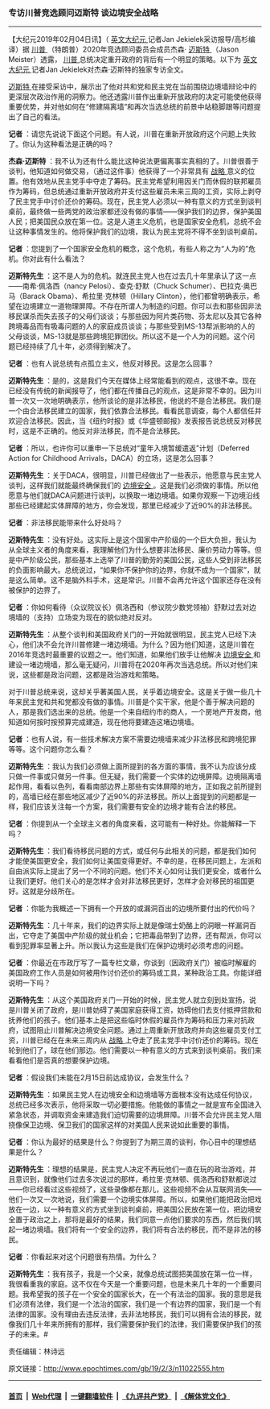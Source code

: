 ### 专访川普竞选顾问迈斯特 谈边境安全战略
------------------------

<p>
 【大纪元2019年02月04日讯】（
 <a href="http://www.epochtimes.com/gb/tag/%E8%8B%B1%E6%96%87%E5%A4%A7%E7%BA%AA%E5%85%83.html">
  英文大纪元
 </a>
 记者Jan Jekielek采访报导/高杉编译）据
 <a href="http://www.epochtimes.com/gb/tag/%E5%B7%9D%E6%99%AE.html">
  川普
 </a>
 （特朗普）2020年竞选顾问委员会成员杰森‧
 <a href="http://www.epochtimes.com/gb/tag/%E8%BF%88%E6%96%AF%E7%89%B9.html">
  迈斯特
 </a>
 （Jason Meister）透露，
 <a href="http://www.epochtimes.com/gb/tag/%E5%B7%9D%E6%99%AE.html">
  川普
 </a>
 总统决定重开政府的背后有一个明显的策略。以下为
 <a href="http://www.epochtimes.com/gb/tag/%E8%8B%B1%E6%96%87%E5%A4%A7%E7%BA%AA%E5%85%83.html">
  英文大纪元
 </a>
 记者Jan Jekielek对杰森‧迈斯特的独家专访全文。
</p>
<p>
 <a href="http://www.epochtimes.com/gb/tag/%E8%BF%88%E6%96%AF%E7%89%B9.html">
  迈斯特
 </a>
 在接受采访中，展示出了他对共和党和民主党在当前围绕边境墙辩论中的更深层次政治作用的洞察力。他还透露川普作出重新开放政府的决定可能使他获得重要优势，并对他如何在“修建隔离墙”和再次当选总统的前景中站稳脚跟等问题提出了自己的看法。
</p>
<p>
 <strong>
  记者
 </strong>
 ：请您先说说下面这个问题。有人说，川普在重新开放政府这个问题上失败了。你认为这种看法是正确的吗？
</p>
<p>
 <strong>
  杰森‧迈斯特
 </strong>
 ：我不认为还有什么能比这种说法更偏离事实真相的了。川普很善于谈判，他知道如何做交易，（通过这件事）他获得了一个非常具有
 <a href="http://www.epochtimes.com/gb/tag/%E6%88%98%E7%95%A5.html">
  战略
 </a>
 意义的位置。他有效地从民主党手中夺走了筹码。民主党希望利用因关门而休假的联邦雇员作为筹码，但总统通过重新开放政府并支付这些雇员未来三周的工资，实际上剥夺了民主党手中讨价还价的筹码。现在，民主党人必须以一种有意义的方式坐到谈判桌前，最终做一些两党的政治家都还没有做的事情——保护我们的边界，保护美国人民；把美国民众放在第一位。这是人道主义危机，也是国家安全危机，总统不会让这种事情发生的。他将保护我们的边境，我认为民主党将不得不坐到谈判桌前。
</p>
<p>
</p>
<p>
 <strong>
  记者
 </strong>
 ：您提到了一个国家安全危机的概念，这个危机，有些人称之为“人为的”危机。你对此有什么看法？
</p>
<p>
 <strong>
  迈斯特先生
 </strong>
 ：这不是人为的危机。就连民主党人也在过去几十年里承认了这一点——南希‧佩洛西（nancy Pelosi）、查克‧舒默（Chuck Schumer）、巴拉克‧奥巴马（Barack Obama）、希拉里‧克林顿（Hillary Clinton），他们都曾明确表示，希望在边境建立一道物理屏障。不存在所谓人为制造的问题。你可以去和那些因非法移民谋杀而失去孩子的父母们谈谈；与那些因为阿片类药物、芬太尼以及其它各种跨境毒品而有吸毒问题的人的家庭成员谈谈；与那些受到MS-13帮派影响的人的父母谈谈，MS-13就是那些跨境犯罪团伙。所以这不是一个人为的问题。这个问题已经持续了几十年，必须得到解决了。
</p>
<p>
 <strong>
  记者
 </strong>
 ：也有人说总统有点孤立主义，他反对移民。这是怎么回事？
</p>
<p>
 <strong>
  迈斯特先生
 </strong>
 ：是的，这是我们今天在媒体上经常能看到的观点，这很不幸。现在已经没有传统的新闻报导了，他们都在传播自己的观点，这是非常不幸的。因为川普一次又一次地明确表示，他所谈论的是非法移民，他说的不是合法移民。我们是一个由合法移民建立的国家，我们依靠合法移民。看看民意调查，每个人都信任并欢迎合法移民。因此，当《纽约时报》或《华盛顿邮报》发表报告说总统反对移民时，这是不正确的。他反对非法移民，而不是合法移民。
</p>
<p>
 <strong>
  记者
 </strong>
 ：所以，也许你可以重申一下总统对“童年入境暂缓遣返”计划（Deferred Action for Childhood Arrivals，DACA）的立场，这是怎么回事？
</p>
<p>
 <strong>
  迈斯特先生
 </strong>
 ：关于DACA，很明显，川普已经做出了一些表示，他愿意与民主党人谈判，这样我们就能最终确保我们的
 <a href="http://www.epochtimes.com/gb/tag/%E8%BE%B9%E5%A2%83%E5%AE%89%E5%85%A8.html">
  边境安全
 </a>
 。这是我们必须做的事情。所以他愿意与他们就DACA问题进行谈判，以换取一堵边境墙。如果你观察一下边境沿线那些已经建起实体屏障的地方，你会发现，那里已经减少了近90%的非法移民。
</p>
<p>
 <strong>
  记者
 </strong>
 ：非法移民能带来什么好处吗？
</p>
<p>
 <strong>
  迈斯特先生
 </strong>
 ：没有好处。这实际上是这个国家中产阶级的一个巨大负担，我认为从全球主义者的角度来看，我理解他们为什么想要非法移民、廉价劳动力等等。但是中产阶级公民，那些基本上选举了川普的勤劳的美国公民，这些人受到非法移民的负面影响最大。总统说过，“如果你不保护你的边界，你就不成为一个国家”，就是这么简单。这不是脑外科手术，这是常识。川普不会再允许这个国家还存在没有被保护的边界了。
</p>
<p>
 <strong>
  记者
 </strong>
 ：你如何看待（众议院议长）佩洛西和（参议院少数党领袖）舒默过去对边境墙的（支持）立场变为现在的貌似绝对反对。
</p>
<p>
 <strong>
  迈斯特先生
 </strong>
 ：从整个谈判和美国政府关门的一开始就很明显，民主党人已经下决心，他们决不会允许川普修建一堵边境墙。为什么？因为他们知道，这是川普在2016年竞选时最重要的议题之一。他们知道，如果他们放手让他解决
 <a href="http://www.epochtimes.com/gb/tag/%E8%BE%B9%E5%A2%83%E5%AE%89%E5%85%A8.html">
  边境安全
 </a>
 和建设一堵边境墙，那么毫无疑问，川普将在2020年再次当选总统。所以对他们来说，这些都是政治问题，这都是政治游戏和策略。
</p>
<p>
 对于川普总统来说，这却关乎著美国人民，关乎着边境安全。这是关于做一些几十年来民主党和共和党都没有做的事情。川普是个实干家，他是个善于解决问题的人，那是我们选出来的总统。他是一个来自纽约市的商人，一个房地产开发商，他知道如何按时按预算完成建造，现在他将要建造这堵边境墙。
</p>
<p>
 <strong>
  记者
 </strong>
 ：也有人说，有一些技术解决方案不需要边境墙来减少非法移民和跨境犯罪等等。这个问题你怎么看？
</p>
<p>
 <strong>
  迈斯特先生
 </strong>
 ：我认为我们必须做上面所提到的各方面的事情，我不认为应该分成只做一件事或只做另一件事。但无疑，我们需要一个实体的边境屏障。边境隔离墙起作用，看看以色列，看看南部边界上那些有实体屏障的地方，正如我之前所提到的，高墙已经在那些地区减少了近90%的非法移民。所以上面提到的问题都是一样，我们应该关注每一个方案，我们需要有安全的边境才能有合法的移民。
</p>
<p>
 <strong>
  记者
 </strong>
 ：你提到从一个全球主义者的角度来看，这可能有一种好处。你能解释一下吗？
</p>
<p>
 <strong>
  迈斯特先生
 </strong>
 ：我们看待移民问题的方式，或任何与此相关的问题，都是我们如何才能使美国更安全，我们如何让美国变得更好。不幸的是，在移民问题上，左派和自由派实际上提出了另一个不同的问题。他们不关心如何让我们更安全，或者什么让我们更好。他们关心的是怎样才会对非法移民更好，怎样才会对移民的祖国更好。这就是分歧所在。
</p>
<p>
 <strong>
  记者
 </strong>
 ：你能为我概述一下拥有一个开放的或漏洞百出的边境所要付出的代价吗？
</p>
<p>
 <strong>
  迈斯特先生
 </strong>
 ：几十年来，我们的边界实际上就是像瑞士奶酪上的洞眼一样漏洞百出，它夺走了美国中产阶级的就业机会；它把毒品带到了边界，还有帮派，你可以看到犯罪率显著上升。所以我认为这些是我们在保护边境时必须考虑的问题。
</p>
<p>
 <strong>
  记者
 </strong>
 ：你最近在市政厅写了一篇专栏文章，你谈到（因政府关门）被临时解雇的美国政府工作人员是如何被用作讨价还价的筹码或工具，某种政治工具。你能详细说明一下吗？
</p>
<p>
 <strong>
  迈斯特先生
 </strong>
 ：从这个美国政府关门一开始的时候，民主党人就立刻到处宣扬，说是川普关闭了政府，是川普妨碍了美国家庭获得工资，妨碍他们去支付抵押贷款和抚养他们的孩子。他们基本上是把这些临时休假的雇员作为筹码和压力来对抗政府，试图阻止川普解决边境安全问题。通过上周重新开放政府并向这些雇员支付工资，川普已经在在未来三周内从
 <a href="http://www.epochtimes.com/gb/tag/%E6%88%98%E7%95%A5.html">
  战略
 </a>
 上夺走了民主党手中讨价还价的筹码。现在轮到他们了，球在他们那边。他们需要以一种有意义的方式来到谈判桌前。我们来看看他们是否真的想要保护边境。
</p>
<p>
 <strong>
  记者
 </strong>
 ：假设我们未能在2月15日前达成协议，会发生什么？
</p>
<p>
 <strong>
  迈斯特先生
 </strong>
 ：如果民主党人在边境安全和边境墙等方面根本没有达成任何协议，总统已经多次表示，他将采取一切必要措施。他能做的事情之一就是宣布全国进入紧急状态，并调取资金来建造我们迫切需要的边境屏障。川普不会允许民主党人阻挠像保卫边境、保卫我们的国家这样的对美国人民来说如此重要的事情。
</p>
<p>
 <strong>
  记者
 </strong>
 ：你认为最好的结果是什么？你提到了为期三周的谈判，你心目中的理想结果是什么？
</p>
<p>
 <strong>
  迈斯特先生
 </strong>
 ：理想的结果是，民主党人决定不再玩他们一直在玩的政治游戏，并且意识到，就像他们过去多次说过的那样，希拉里‧克林顿、佩洛西和舒默都说过——你已经看过这些视频了，这些录像都在那儿，这些视频不会从互联网消失——他们一次又一次地说，我们需要一个边境实体屏障。所以，如果他们能把政治把戏放在一边，以一种有意义的方式坐到谈判桌前，把美国公民放在第一位，把边境安全置于政治之上，那将是最好的结果，我们同意一点他们要求的东西，然后我们筑起一堵边境墙。我们将有一个安全的边界，我们将有合法的移民，而不是非法的移民。
</p>
<p>
 <strong>
  记者
 </strong>
 ：你看起来对这个问题很有热情。为什么？
</p>
<p>
 <strong>
  迈斯特先生
 </strong>
 ：我有孩子，我是一个父亲，就像总统试图把美国放在第一位一样，我很看重我的家庭。这不仅在今天是一个重要问题，也是未来几十年的一个重要问题。我希望我的孩子在一个安全的国家长大，在一个有法治的国家。我的意思是我们必须有法律，我们是一个法治的国家，我们是一个有边界的国家，我们是一个有法律的国家。没有理由去违反法律，去非法地移民，我们可以拥有合法的移民，就像我们几十年来所拥有的那样，我们需要保护我们的法律，我们需要保护我们的孩子的未来。#
</p>
<p>
 责任编辑：林诗远
</p>

原文链接：http://www.epochtimes.com/gb/19/2/3/n11022555.htm


------------------------
#### [首页](https://github.com/gfw-breaker/banned-news/blob/master/README.md) &nbsp;|&nbsp; [Web代理](https://github.com/labour-camp/helloworld) &nbsp;|&nbsp; [一键翻墙软件](https://github.com/gfw-breaker/nogfw/blob/master/README.md) &nbsp;|&nbsp; [《九评共产党》](https://github.com/gfw-breaker/9ping.md/blob/master/README.md#九评之一评共产党是什么) &nbsp;|&nbsp; [《解体党文化》](https://github.com/gfw-breaker/jtdwh.md/blob/master/README.md#绪论)

